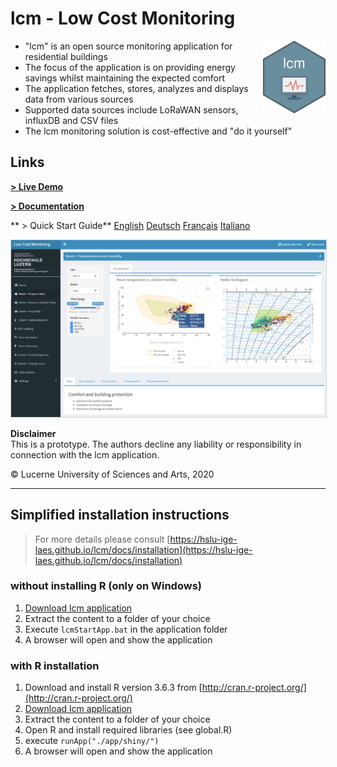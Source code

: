 # lcm - Low Cost Monitoring
<img src="https://github.com/hslu-ige-laes/lcm/raw/master/docs/assets/images/lcm.png" width="100" align="right" class="inline"/>

- "lcm" is an open source monitoring application for residential buildings
- The focus of the application is on providing energy savings whilst maintaining the expected comfort
- The application fetches, stores, analyzes and displays data from various sources
- Supported data sources include LoRaWAN sensors, influxDB and CSV files
- The lcm monitoring solution is cost-effective and "do it yourself"

## Links
  **[> Live Demo](https://hslu-ige-laes.shinyapps.io/lowcostmonitoring/)**
  
  **[> Documentation](https://hslu-ige-laes.github.io/lcm/)**
  
  ** > Quick Start Guide** [English](https://hslu-ige-laes.github.io/lcm/docs/quickStartGuide/en/) [Deutsch](https://hslu-ige-laes.github.io/lcm/docs/quickStartGuide/de/) [Français](https://hslu-ige-laes.github.io/lcm/docs/quickStartGuide/fr/) [Italiano](https://hslu-ige-laes.github.io/lcm/docs/quickStartGuide/it/)

<img src="https://raw.githubusercontent.com/hslu-ige-laes/lcm/master/docs/assets/images/aboutDashboardLayout_02.png" style="border:1px solid lightgrey" onclick="window.open('https://raw.githubusercontent.com/hslu-ige-laes/lcm/master/docs/assets/images/aboutDashboardLayout_02.png', '_blank');" />

**Disclaimer**<br>
This is a prototype. The authors decline any liability or responsibility in connection with the lcm application.

&copy; Lucerne University of Sciences and Arts, 2020

<hr>

## Simplified installation instructions
> For more details please consult [https://hslu-ige-laes.github.io/lcm/docs/installation](https://hslu-ige-laes.github.io/lcm/docs/installation)

### without installing R (only on Windows)
1. <a href="https://downgit.github.io/#/home?url=https://github.com/hslu-ige-laes/lcm" download>Download lcm application</a>
1. Extract the content to a folder of your choice
1. Execute `lcmStartApp.bat` in the application folder
1. A browser will open and show the application

### with R installation
1. Download and install R version 3.6.3 from [http://cran.r-project.org/](http://cran.r-project.org/)
1. <a href="https://downgit.github.io/#/home?url=https://github.com/hslu-ige-laes/lcm" download>Download lcm application</a>
1. Extract the content to a folder of your choice
1. Open R and install required libraries (see global.R)
1. execute `runApp("./app/shiny/")`
1. A browser will open and show the application

